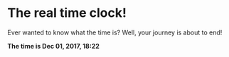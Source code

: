 # The real time clock!

Ever wanted to know what the time is? Well, your journey is about to end!

**The time is Dec 01, 2017, 18:22**